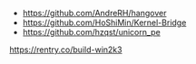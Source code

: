 - https://github.com/AndreRH/hangover
- https://github.com/HoShiMin/Kernel-Bridge
- https://github.com/hzqst/unicorn_pe

https://rentry.co/build-win2k3
